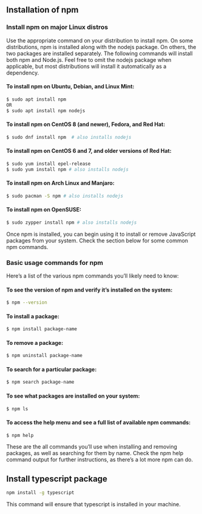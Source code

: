 ## Installation of npm  

### Install npm on major Linux distros  
Use the appropriate command on your distribution to install npm. On some distributions, npm is installed along with the nodejs package. On others, the two packages are installed separately. The following commands will install both npm and Node.js. Feel free to omit the nodejs package when applicable, but most distributions will install it automatically as a dependency.  

#### To install npm on Ubuntu, Debian, and Linux Mint:  
```bash
$ sudo apt install npm
OR
$ sudo apt install npm nodejs
```  

#### To install npm on CentOS 8 (and newer), Fedora, and Red Hat:
```bash
$ sudo dnf install npm	# also installs nodejs  
```  

#### To install npm on CentOS 6 and 7, and older versions of Red Hat:  
```bash
$ sudo yum install epel-release
$ sudo yum install npm # also installs nodejs  
```  

#### To install npm on Arch Linux and Manjaro:
```bash
$ sudo pacman -S npm # also installs nodejs
```  

####  To install npm on OpenSUSE:
```bash
$ sudo zypper install npm # also installs nodejs
```  
Once npm is installed, you can begin using it to install or remove JavaScript packages from your system. Check the section below for some common npm commands.  

### Basic usage commands for npm   
Here’s a list of the various npm commands you’ll likely need to know:  

####  To see the version of npm and verify it’s installed on the system:  
```bash
$ npm --version
```  

####  To install a package:
```bash
$ npm install package-name
```

####  To remove a package:
```bash
$ npm uninstall package-name
```

####  To search for a particular package:
```bash
$ npm search package-name
```

####  To see what packages are installed on your system:
```bash
$ npm ls
```

####  To access the help menu and see a full list of available npm commands:
```bash
$ npm help
```
These are the all commands you’ll use when installing and removing packages, as well as searching for them by name. Check the npm help command output for further instructions, as there’s a lot more npm can do.  

## Install typescript package  
```bash
npm install -g typescript
```  
This command will ensure that typescript is installed in your machine.  

